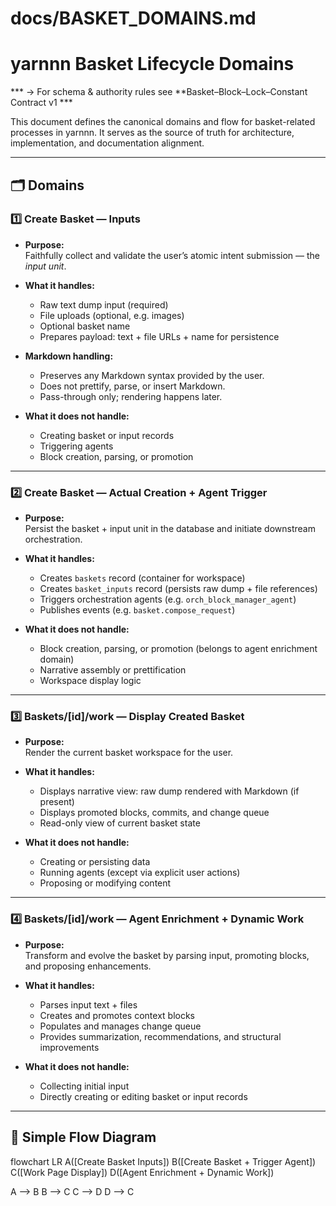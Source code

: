 # docs/BASKET_DOMAINS.md
# yarnnn Basket Lifecycle Domains
*** → For schema & authority rules see **Basket–Block–Lock–Constant Contract v1 *** 

This document defines the canonical domains and flow for basket-related processes in yarnnn. It serves as the source of truth for architecture, implementation, and documentation alignment.

---

## 🗂 Domains

### 1️⃣ **Create Basket — Inputs**
- **Purpose:**  
  Faithfully collect and validate the user’s atomic intent submission — the *input unit*.

- **What it handles:**  
  - Raw text dump input (required)  
  - File uploads (optional, e.g. images)  
  - Optional basket name  
  - Prepares payload: text + file URLs + name for persistence  

- **Markdown handling:**  
  - Preserves any Markdown syntax provided by the user.
  - Does not prettify, parse, or insert Markdown.
  - Pass-through only; rendering happens later.

- **What it does not handle:**  
  - Creating basket or input records  
  - Triggering agents  
  - Block creation, parsing, or promotion  

---

### 2️⃣ **Create Basket — Actual Creation + Agent Trigger**
- **Purpose:**  
  Persist the basket + input unit in the database and initiate downstream orchestration.

- **What it handles:**  
  - Creates `baskets` record (container for workspace)  
  - Creates `basket_inputs` record (persists raw dump + file references)  
  - Triggers orchestration agents (e.g. `orch_block_manager_agent`)  
  - Publishes events (e.g. `basket.compose_request`)

- **What it does not handle:**  
  - Block creation, parsing, or promotion (belongs to agent enrichment domain)  
  - Narrative assembly or prettification  
  - Workspace display logic  

---

### 3️⃣ **Baskets/[id]/work — Display Created Basket**
- **Purpose:**  
  Render the current basket workspace for the user.

- **What it handles:**  
  - Displays narrative view: raw dump rendered with Markdown (if present)  
  - Displays promoted blocks, commits, and change queue  
  - Read-only view of current basket state  

- **What it does not handle:**  
  - Creating or persisting data  
  - Running agents (except via explicit user actions)  
  - Proposing or modifying content  

---

### 4️⃣ **Baskets/[id]/work — Agent Enrichment + Dynamic Work**
- **Purpose:**  
  Transform and evolve the basket by parsing input, promoting blocks, and proposing enhancements.

- **What it handles:**  
  - Parses input text + files  
  - Creates and promotes context blocks  
  - Populates and manages change queue  
  - Provides summarization, recommendations, and structural improvements  

- **What it does not handle:**  
  - Collecting initial input  
  - Directly creating or editing basket or input records  

---

## 🔄 **Simple Flow Diagram**

flowchart LR
  A([Create Basket Inputs])
  B([Create Basket + Trigger Agent])
  C([Work Page Display])
  D([Agent Enrichment + Dynamic Work])

  A --> B
  B --> C
  C --> D
  D --> C
